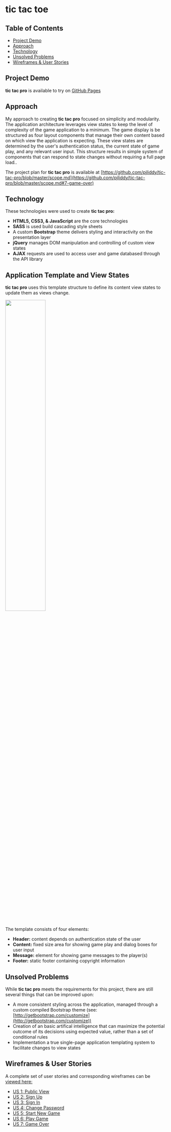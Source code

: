 # tic tac toe

## Table of Contents
- [Project Demo](#project-demo)
- [Approach](#approach)
- [Technology](#technology)
- [Unsolved Problems](#unolved-problems)
- [Wireframes & User Stories](#wireframes-user-stories)


## Project Demo
**tic tac pro** is available to try on [GitHub Pages](https://pjliddy.github.io/tic-tac-pro/)

## Approach
My approach to creating **tic tac pro** focused on simplicity and modularity. The application architecture leverages view states to keep the level of complexity of the game application to a minimum. The game display is be structured as four layout components that manage their own content based on which view the application is expecting. These view states are determined by the user's authentication status, the current state of game play, and any relevant user input. This structure results in simple system of components that can respond to state changes without requiring a full page load..

The project plan for **tic tac pro** is available at [https://github.com/pjliddy/tic-tac-pro/blob/master/scope.md](https://github.com/pjliddy/tic-tac-pro/blob/master/scope.md#7-game-over)

## Technology
These technologies were used to create **tic tac pro:**
- **HTML5, CSS3, & JavaScript** are the core technologies
- **SASS** is used build cascading style sheets
- A custom **Bootstrap** theme delivers styling and interactivity on the presentation layer
- **jQuery** manages DOM manipulation and controlling of custom view states
- **AJAX** requests are used to access user and game databased through the API library

## Application Template and View States
**tic tac pro** uses this template structure to define its content view states to update them as views change.

<a href="https://s3.amazonaws.com/pliddy-ga/tic-tac-toe/wireframes/00-template.png" target="_blank"><img src="https://s3.amazonaws.com/pliddy-ga/tic-tac-toe/wireframes/00-template.png" width="50%"></a>

The template consists of four elements:
- **Header:** content depends on authentication state of the user
- **Content:** fixed size area for showing game play and dialog boxes for user input
- **Message:** element for showing game messages to the player(s)
- **Footer:** static footer containing copyright information

## Unsolved Problems
While **tic tac pro** meets the requirements for this project, there are still several things that can be improved upon:

- A more consistent styling across the application, managed through a custom compiled Bootstrap theme (see: [http://getbootstrap.com/customize](http://getbootstrap.com/customize))
- Creation of an basic artifical intelligence that can maximize the potential outcome of its decisions using expected value, rather than a set of conditional rules
- Implementation a true single-page application templating system to facilitate changes to view states

## Wireframes & User Stories
A complete set of user stories and corresponding wireframes can be [viewed here:](https://github.com/pjliddy/tic-tac-pro/blob/master/scope.md#user-stories-and-wireframes)
  - [US 1: Public View](https://github.com/pjliddy/tic-tac-pro/blob/master/scope.md#1-public-view)
  - [US 2: Sign Up](https://github.com/pjliddy/tic-tac-pro/blob/master/scope.md#2-sign-up)
  - [US 3: Sign In](https://github.com/pjliddy/tic-tac-pro/blob/master/scope.md#3-sign-in)
  - [US 4: Change Password](https://github.com/pjliddy/tic-tac-pro/blob/master/scope.md#4-change-password)
  - [US 5: Start New Game](https://github.com/pjliddy/tic-tac-pro/blob/master/scope.md#5-start-new-game)
  - [US 6: Play Game](https://github.com/pjliddy/tic-tac-pro/blob/master/scope.md#6-play-game)
  - [US 7: Game Over](https://github.com/pjliddy/tic-tac-pro/blob/master/scope.md#7-game-over)
